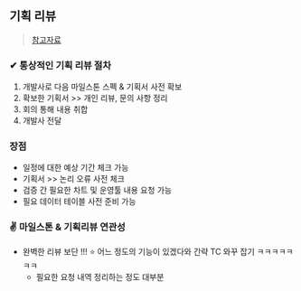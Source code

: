 ## 기획 리뷰
> [참고자료](https://m.blog.naver.com/dingding_qa/221912323857)

### ✔ 통상적인 기획 리뷰 절차
1. 개발사로 다음 마일스톤 스펙 & 기획서 사전 확보
2. 확보한 기획서 >> 개인 리뷰, 문의 사항 정리
3. 회의 통해 내용 취합
4. 개발사 전달

### 장점
- 일정에 대한 예상 기간 체크 가능
- 기획서 >> 논리 오류 사전 체크
- 검증 간 필요한 차트 및 운영툴 내용 요청 가능
- 필요 데이터 테이블 사전 준비 가능

### ✌ 마일스톤 & 기획리뷰 연관성
- 완벽한 리뷰 보단 !!! ⭐ 어느 정도의 기능이 있겠다와 간략 TC 와꾸 잡기 ㅋㅋㅋㅋㅋㅋㅋ
  - 필요한 요청 내역 정리하는 정도 대부분
